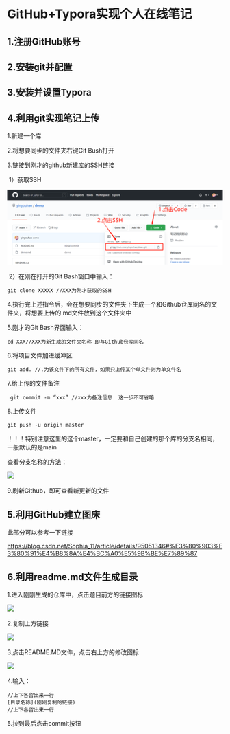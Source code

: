 # GitHub+Typora实现个人在线笔记

## 1.注册GitHub账号

## 2.安装git并配置

## 3.安装并设置Typora

## 4.利用git实现笔记上传

1.新建一个库

2.将想要同步的文件夹右键Git Bush打开

3.链接到刚才的github新建库的SSH链接

​	1）获取SSH

![](https://github.com/yinyouhao/github-typora/blob/main/images/%E5%9B%BE%E7%89%874.1.jpg)

​	2）在刚在打开的Git Bash窗口中输入：

```
git clone XXXXX //XXX为刚才获取的SSH
```

4.执行完上述指令后，会在想要同步的文件夹下生成一个和Github仓库同名的文件夹，将想要上传的.md文件放到这个文件夹中

5.刚才的Git Bash界面输入：

```
cd XXX//XXX为新生成的文件夹名称 即与Github仓库同名
```

6.将项目文件加进缓冲区

```
git add. //.为该文件下的所有文件，如果只上传某个单文件则为单文件名
```

7.给上传的文件备注

```
 git commit -m “xxx” //xxx为备注信息  这一步不可省略 
```

8.上传文件

```
git push -u origin master
```

！！！特别注意这里的这个master，一定要和自己创建的那个库的分支名相同，一般默认的是main

查看分支名称的方法：

![](https://github.com/yinyouhao/github-typora/blob/main/images/%E5%9B%BE4.2.jpg)

9.刷新Github，即可查看新更新的文件

## 5.利用GitHub建立图床
此部分可以参考一下链接

https://blog.csdn.net/Sophia_11/article/details/95051346#%E3%80%903%E3%80%91%E4%B8%8A%E4%BC%A0%E5%9B%BE%E7%89%87

## 6.利用readme.md文件生成目录

 1.进入刚刚生成的仓库中，点击题目前方的链接图标

![](https://github.com/yinyouhao/github-typora/blob/main/images/%E5%9B%BE6.1.jpg)

 2.复制上方链接

![](https://github.com/yinyouhao/github-typora/blob/main/images/%E5%9B%BE6.2.jpg)

 3.点击README.MD文件，点击右上方的修改图标

![](https://github.com/yinyouhao/github-typora/blob/main/images/%E5%9B%BE6.3.jpg)

 4.输入：

```
//上下各留出来一行
[目录名称](刚刚复制的链接)
//上下各留出来一行
```

5.拉到最后点击commit按钮



